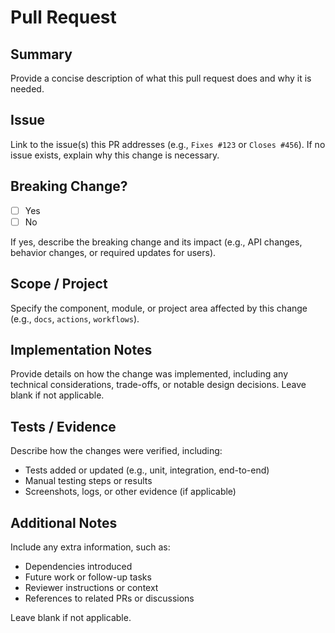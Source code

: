 # Pull Request

## Summary

Provide a concise description of what this pull request does and why it is needed.

## Issue

Link to the issue(s) this PR addresses (e.g., `Fixes #123` or `Closes #456`). If no issue exists, explain why this change is necessary.

## Breaking Change?

- [ ] Yes
- [ ] No

If yes, describe the breaking change and its impact (e.g., API changes, behavior changes, or required updates for users).

## Scope / Project

Specify the component, module, or project area affected by this change (e.g., `docs`, `actions`, `workflows`).

## Implementation Notes

Provide details on how the change was implemented, including any technical considerations, trade-offs, or notable design decisions. Leave blank if not applicable.

## Tests / Evidence

Describe how the changes were verified, including:

- Tests added or updated (e.g., unit, integration, end-to-end)
- Manual testing steps or results
- Screenshots, logs, or other evidence (if applicable)

## Additional Notes

Include any extra information, such as:

- Dependencies introduced
- Future work or follow-up tasks
- Reviewer instructions or context
- References to related PRs or discussions

Leave blank if not applicable.
